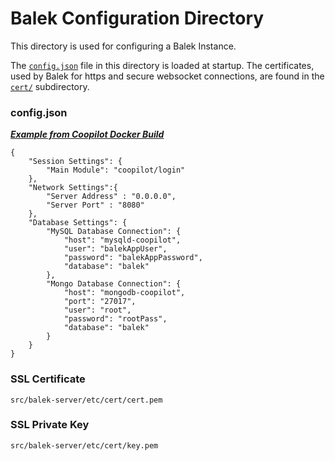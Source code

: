 # Balek Configuration Directory
This directory is used for configuring a Balek Instance.

The [`config.json`](config.json) file in this directory is
loaded at startup. The certificates, used by Balek for https 
and secure websocket connections, are found in the [`cert/`](cert/README.md) subdirectory.

### config.json

**_[Example from Coopilot Docker Build](../../../builds/coopilot/conf/config.json)_**

    {
		"Session Settings": {
			"Main Module": "coopilot/login"
		},
		"Network Settings":{
			"Server Address" : "0.0.0.0",
			"Server Port" : "8080"
		},
		"Database Settings": {
			"MySQL Database Connection": {
				"host": "mysqld-coopilot",
				"user": "balekAppUser",
				"password": "balekAppPassword",
				"database": "balek"
			},
			"Mongo Database Connection": {
				"host": "mongodb-coopilot",
				"port": "27017",
				"user": "root",
				"password": "rootPass",
				"database": "balek"
			}
		}
	}


### SSL Certificate
`src/balek-server/etc/cert/cert.pem`

### SSL Private Key
`src/balek-server/etc/cert/key.pem`
